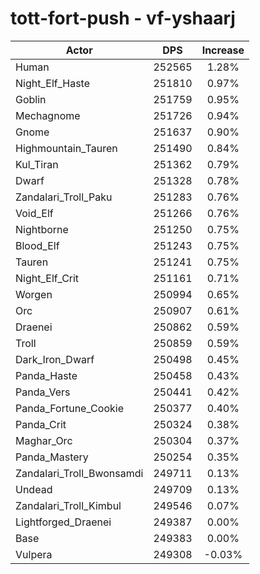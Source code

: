 # tott-fort-push - vf-yshaarj
| Actor | DPS | Increase |
|---|:---:|:---:|
|Human|252565|1.28%|
|Night_Elf_Haste|251810|0.97%|
|Goblin|251759|0.95%|
|Mechagnome|251726|0.94%|
|Gnome|251637|0.90%|
|Highmountain_Tauren|251490|0.84%|
|Kul_Tiran|251362|0.79%|
|Dwarf|251328|0.78%|
|Zandalari_Troll_Paku|251283|0.76%|
|Void_Elf|251266|0.76%|
|Nightborne|251250|0.75%|
|Blood_Elf|251243|0.75%|
|Tauren|251241|0.75%|
|Night_Elf_Crit|251161|0.71%|
|Worgen|250994|0.65%|
|Orc|250907|0.61%|
|Draenei|250862|0.59%|
|Troll|250859|0.59%|
|Dark_Iron_Dwarf|250498|0.45%|
|Panda_Haste|250458|0.43%|
|Panda_Vers|250441|0.42%|
|Panda_Fortune_Cookie|250377|0.40%|
|Panda_Crit|250324|0.38%|
|Maghar_Orc|250304|0.37%|
|Panda_Mastery|250254|0.35%|
|Zandalari_Troll_Bwonsamdi|249711|0.13%|
|Undead|249709|0.13%|
|Zandalari_Troll_Kimbul|249546|0.07%|
|Lightforged_Draenei|249387|0.00%|
|Base|249383|0.00%|
|Vulpera|249308|-0.03%|
